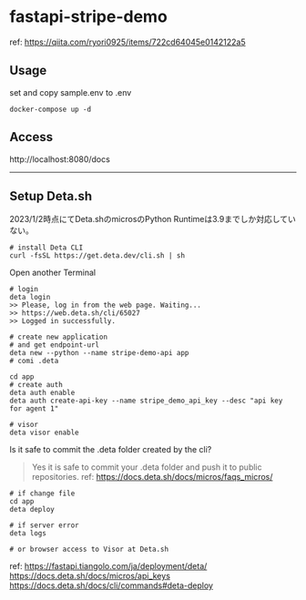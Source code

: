 # fastapi-stripe-demo

ref: https://qiita.com/ryori0925/items/722cd64045e0142122a5

## Usage

set and copy sample.env to .env

```shell
docker-compose up -d
```

## Access

http://localhost:8080/docs

---

## Setup Deta.sh

2023/1/2時点にてDeta.shのmicrosのPython Runtimeは3.9までしか対応していない。

```shell
# install Deta CLI
curl -fsSL https://get.deta.dev/cli.sh | sh
```

Open another Terminal

```shell
# login
deta login
>> Please, log in from the web page. Waiting...
>> https://web.deta.sh/cli/65027
>> Logged in successfully.

# create new application
# and get endpoint-url
deta new --python --name stripe-demo-api app
# comi .deta

cd app
# create auth
deta auth enable
deta auth create-api-key --name stripe_demo_api_key --desc "api key for agent 1"

# visor
deta visor enable
```

Is it safe to commit the .deta folder created by the cli?

> Yes it is safe to commit your .deta folder and push it to public repositories.
> ref: https://docs.deta.sh/docs/micros/faqs_micros/

```shell
# if change file
cd app
deta deploy
```

```shell
# if server error
deta logs

# or browser access to Visor at Deta.sh
```

ref:
https://fastapi.tiangolo.com/ja/deployment/deta/
https://docs.deta.sh/docs/micros/api_keys
https://docs.deta.sh/docs/cli/commands#deta-deploy

